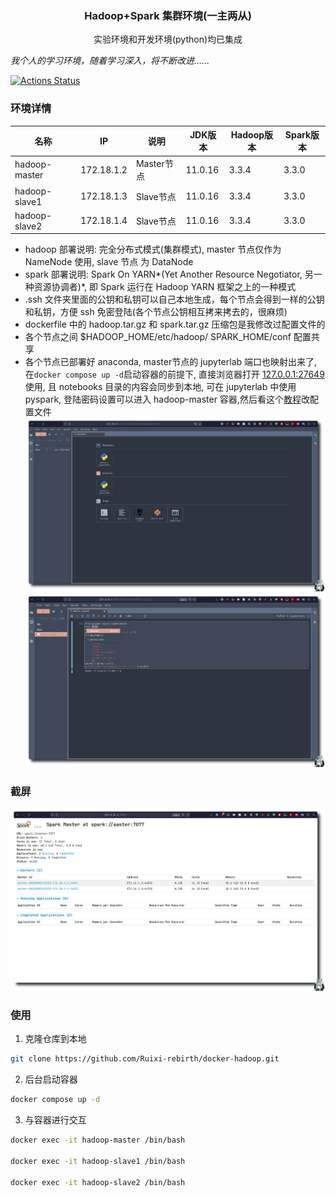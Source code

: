 <h3 align="center">Hadoop+Spark 集群环境(一主两从)</h3>
<p align="center">实验环境和开发环境(python)均已集成</p>

*我个人的学习环境，随着学习深入，将不断改进......*

[![Actions Status](https://github.com/Ruixi-rebirth/docker-hadoop/actions/workflows/workflow.yml/badge.svg)](https://github.com/Ruixi-rebirth/docker-hadoop/actions)

### 环境详情
|名称|IP|说明|JDK版本|Hadoop版本|Spark版本|
|---|---|---|---|---|---|
|hadoop-master|172.18.1.2|Master节点|11.0.16|3.3.4|3.3.0|
|hadoop-slave1|172.18.1.3|Slave节点|11.0.16|3.3.4|3.3.0|
|hadoop-slave2|172.18.1.4|Slave节点|11.0.16|3.3.4|3.3.0|

- hadoop 部署说明: 完全分布式模式(集群模式), master 节点仅作为 NameNode 使用, slave 节点 为 DataNode
- spark 部署说明: Spark On YARN*(Yet Another Resource Negotiator, 另一种资源协调者)*, 即 Spark 运行在 Hadoop YARN 框架之上的一种模式
- .ssh 文件夹里面的公钥和私钥可以自己本地生成，每个节点会得到一样的公钥和私钥，方便 ssh 免密登陆(各个节点公钥相互拷来拷去的，很麻烦)
- dockerfile 中的 hadoop.tar.gz 和 spark.tar.gz 压缩包是我修改过配置文件的
- 各个节点之间 $HADOOP_HOME/etc/hadoop/ SPARK_HOME/conf 配置共享
- 各个节点已部署好 anaconda, master节点的 jupyterlab 端口也映射出来了, 在`docker compose up -d`启动容器的前提下, 直接浏览器打开 [127.0.0.1:27649](http:127.0.0.1:27649) 使用, 且 notebooks 目录的内容会同步到本地, 可在 jupyterlab 中使用 pyspark, 登陆密码设置可以进入 hadoop-master 容器,然后看这个[教程](https://jupyter-notebook.readthedocs.io/en/stable/public_server.html)改配置文件
![](./img/jupyterlab.png)
![](./img/show.png)

### 截屏
![](./img/spark_on_yarn.png)
### 使用 
1. 克隆仓库到本地
```bash
git clone https://github.com/Ruixi-rebirth/docker-hadoop.git
```
2. 后台启动容器 
```bash
docker compose up -d
```
3. 与容器进行交互
```bash
docker exec -it hadoop-master /bin/bash

docker exec -it hadoop-slave1 /bin/bash 

docker exec -it hadoop-slave2 /bin/bash
```
